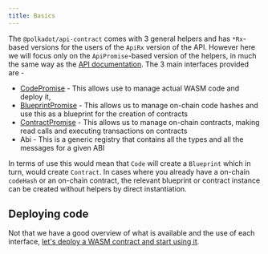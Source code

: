 ```yaml
---
title: Basics
---
```


The `@polkadot/api-contract` comes with 3 general helpers and has `*Rx`-based versions for the users of the `ApiRx` version of the API. However here we will focus only on the `ApiPromise`-based version of the helpers, in much the same way as the [API documentation](../../api/intro.md). The 3 main interfaces provided are -

- [CodePromise](code.md) - This allows use to manage actual WASM code and deploy it,
- [BlueprintPromise](blueprint.md) - This allows us to manage on-chain code hashes and use this as a blueprint for the creation of contracts
- [ContractPromise](contract.read.md) - This allows us to manage on-chain contracts, making read calls and executing transactions on contracts
- Abi - This is a generic registry that contains all the types and all the messages for a given ABI

In terms of use this would mean that `Code` will create a `Blueprint` which in turn, would create `Contract`. In cases where you already have a on-chain `codeHash` or an on-chain contract, the relevant blueprint or contract instance can be created without helpers by direct instantiation.


## Deploying code

Not that we have a good overview of what is available and the use of each interface, [let's deploy a WASM contract and start using it](code.md).
